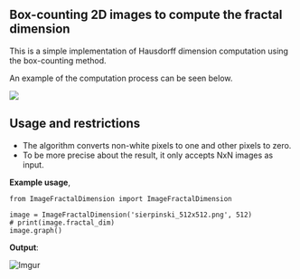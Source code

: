 ## Box-counting 2D images to compute the fractal dimension ##

This is a simple implementation of Hausdorff dimension computation using the box-counting method.

An example of the computation process can be seen below.

![](https://galileounbound.files.wordpress.com/2020/12/image-16.png?w=512)

## Usage and restrictions ##
- The algorithm converts non-white pixels to one and other pixels to zero.
- To be more precise about the result, it only accepts NxN images as input.

**Example usage**,

    from ImageFractalDimension import ImageFractalDimension

	image = ImageFractalDimension('sierpinski_512x512.png', 512)
    # print(image.fractal_dim)
    image.graph()

**Output**:

![Imgur](https://i.imgur.com/zJYjLEZ.png)